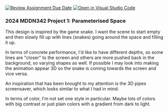[![Review Assignment Due Date](https://classroom.github.com/assets/deadline-readme-button-24ddc0f5d75046c5622901739e7c5dd533143b0c8e959d652212380cedb1ea36.svg)](https://classroom.github.com/a/DlFCTo_q)
[![Open in Visual Studio Code](https://classroom.github.com/assets/open-in-vscode-718a45dd9cf7e7f842a935f5ebbe5719a5e09af4491e668f4dbf3b35d5cca122.svg)](https://classroom.github.com/online_ide?assignment_repo_id=14049575&assignment_repo_type=AssignmentRepo)
### 2024 MDDN342 Project 1: Parameterised Space


This design is inspired by the game snake. I want the scene to start empty and then slowly fill up with lines (snakes) going around the space and filling it up.

In terms of concrete performance, I'd like to have different depths, so some lines are "closer" to the screen and others are more pushed back in the background, so varying shapes as well. If possible I may look into making the animation appear 3D so the snake is coming towards the screen and vice versa.

An inspiration that has been brought to my attention is the 3D pipes screensaver, which looks similar to what I had in mind.

In terms of color, I'm not set one style in particular. Maybe lots of colors with big contrast or just plain colors with a gradient from dark to light.


